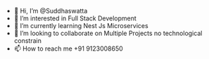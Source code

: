 - 👋 Hi, I’m @Suddhaswatta
- 👀 I’m interested in Full Stack Development
- 🌱 I’m currently learning Nest Js Microservices
- 💞️ I’m looking to collaborate on Multiple Projects no technological constrain
- 📫 How to reach me +91 9123008650

<!---
Suddhaswatta/Suddhaswatta is a ✨ special ✨ repository because its `README.md` (this file) appears on your GitHub profile.
You can click the Preview link to take a look at your changes.
--->

